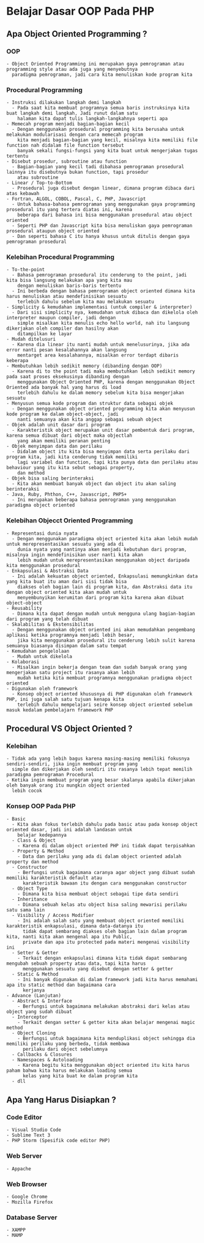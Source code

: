 # Belajar Dasar OOP Pada PHP

## Apa Object Oriented Programming ?
### OOP
    - Object Oriented Programming ini merupakan gaya pemrograman atau programming style atau ada juga yang menyebutnya
      paradigma pemrograman, jadi cara kita menuliskan kode program kita

### Procedural Programming
    - Instruksi dilakukan langkah demi langkah
      - Pada saat kita membuat programnya semua baris instruksinya kita buat langkah demi langkah, Jadi runut dalam satu
        halaman kita dapat tulis langkah-langkahnya seperti apa
    - Memecah program menjadi bagian-bagian kecil
      - Dengan menggunakan prosedural programming kita berusaha untuk melakukan modularisasi dengan cara memecah program
        kita menjadi bagian-bagian yang kecil, misalnya kita memiliki file function nah didalam file function tersebut
        banyak sekali fungsi-fungsi yang kita buat untuk mengerjakan tugas tertentu
    - Disebut prosedur, subroutine atau function
      - Bagian-bagian yang kecil tadi dibahasa pemrograman prosedural lainnya itu disebutnya bukan function, tapi prosedur
        atau subroutine
    - Linear / Top-to-Bottom
      - Prosedural juga disebut dengan linear, dimana program dibaca dari atas kebawah 
    - Fortran, ALGOL, COBOL, Pascal, C, PHP, Javascript
      - Untuk bahasa-bahasa pemrograman yang menggunakan gaya programming prosedural itu yang tertera diatas ini, karena
        beberapa dari bahasa ini bisa menggunakan prosedural atau object oriented
      - Seperti PHP dan Javascript kita bisa menuliskan gaya pemrograman prosedural ataupun object oriented
      - Dan seperti bahasa C itu hanya khusus untuk ditulis dengan gaya pemrograman prosedural

### Kelebihan Procedural Programming
    - To-the-point
      - Bahasa pemrograman prosedural itu cenderung to the point, jadi kita bisa langsung melakukan apa yang kita mau
        dengan menuliskan baris-baris tertentu
      - Ini berbeda dengan bahasa pemrograman object oriented dimana kita harus menuliskan atau mendefinisikan sesuatu
        terlebih dahulu sebelum kita mau melakukan sesuatu
    - Simplicity & kemudahan implementasi (untuk compiler & interpreter)
      - Dari sisi simplicity nya, kemudahan untuk dibaca dan dikelola oleh interpreter maupun compiler, jadi dengan
        simple misalkan kita menulis echo hello world, nah itu langsung dikerjakan oleh compiler dan hasilny akan
        ditampilkan ke layar
    - Mudah ditelusuri
      - Karena dia linear itu nanti mudah untuk menelusurinya, jika ada error nanti pesan kesalahannya akan langsung
        mentarget area kesalahannya, misalkan error terdapt dibaris keberapa
    - Membutuhkan lebih sedikit memory (dibanding dengan OOP)
      - Karena di to the point tadi maka membutuhkan lebih sedikit memory pada saat proses eksekusinya dibanding dengan
        menggunakan Object Oriented PHP, karena dengan menggunakan Object Oriented ada banyak hal yang harus di load 
        terlebih dahulu ke dalam memory sebelum kita bisa mengerjakan sesuatu
    - Menyusun semua kode program dan struktur data sebagai objek
      - Dengan menggunakan object oriented programming kita akan menyusun kode program ke dalam object-object, jadi
        nanti semuanya akan kita anggap sebagai sebuah object
    - Objek adalah unit dasar dari program
      - Karakteristik object merupakan unit dasar pembentuk dari program, karena semua dibuat dari object maka objectlah
        yang akan memiliki peranan penting
    - Objek menyimpan data dan perilaku
      - Didalam object itu kita bisa menyimpan data serta perilaku dari program kita, jadi kita cenderung tidak memiliki
        lagi variabel dan function, tapi kita punya data dan perilaku atau behaviour yang itu kita sebut sebagai property,
        dan method
    - Objek bisa saling berinteraksi
      - Kita akan membuat banyak object dan object itu akan saling berinteraksi
    - Java, Ruby, Phthon, C++, Javascript, PHP5+
      - Ini merupakan beberapa bahasa pemrograman yang menggunakan paradigma object oriented

### Kelebihan Objecct Oriented Programming
    - Representasi dunia nyata
      - Dengan menggunakan paradigma object oriented kita akan lebih mudah untuk merepresentasikan sesuatu yang ada di
        dunia nyata yang nantinya akan menjadi kebutuhan dari program, misalnya ingin mendefinisikan user nanti kita akan
        lebih mudah untuk merepresentasikan menggunakan object daripada kita menggunakan prosedural
    - Enkapsulasi & Abstraksi Data
      - Ini adalah kekuatan object oriented, Enkapsulasi memungkinkan data yang kita buat itu aman dari sisi tidak bisa
        diakses oleh bagian lain di program kita, dan Abstraksi data itu dengan object oriented kita akan mudah untuk
        menyembunyikan kerumitan dari program kita karena akan dibuat object-object 
    - Reusability
      - Dimana kita dapat dengan mudah untuk mengguna ulang bagian-bagian dari program yang telah dibuat
    - Skalabilitas & Ekstensibilitas
      - Dengan menggunakan object oriented ini akan memudahkan pengembang aplikasi ketika programnya menjadi lebih besar,
        jika kita menggunakan prosedural itu cenderung lebih sulit karena semuanya biasanya disimpan dalam satu tempat
    - Kemudahan pengelolaan
      - Mudah untuk dikelola
    - Kolaborasi
      - Misalkan ingin bekerja dengan team dan sudah banyak orang yang mengerjakan satu project itu rasanya akan lebih
        mudah ketika kita membuat programnya menggunakan pradigma object oriented
    - Digunakan oleh framework
      - Konsep object oriented khususnya di PHP digunakan oleh framework PHP, ini juga salah satu tujuan kenapa kita
        terlebih dahulu mempelajari seire konsep object oriented sebelum masuk kedalam pembelajarn framework PHP

## Procedural VS Object Oriented ?
### Kelebihan
    - Tidak ada yang lebih bagus karena masing-masing memiliki fokusnya sendiri-sendiri, jika ingin membuat program yang
      simple dan dikerjakan oleh sendiri itu rasanya lebih tepat memilih paradigma pemrograman Procedural
    - Ketika ingin membuat program yang besar skalanya apabila dikerjakan oleh banyak orang itu mungkin object oriented
      lebih cocok

### Konsep OOP Pada PHP
    - Basic
      - Kita akan fokus terlebih dahulu pada basic atau pada konsep object oriented dasar, jadi ini adalah landasan untuk
        belajar kedepannya
      - Class & Object
        - Karena di dalam object oriented PHP ini tidak dapat terpisahkan
      - Property & Method
        - Data dan perilaku yang ada di dalam object oriented adalah property dan method
      - Constructor
        - Berfungsi untuk bagaimana caranya agar object yang dibuat sudah memiliki karakteristik default atau
          karakteristik bawaan itu dengan cara menggunakan constructor
      - Object Type
        - Dimana kita bisa membuat object sebagai tipe data sendiri
      - Inheritance
        - Dimana sebuah kelas atu object bisa saling mewarisi perilaku satu sama lain
      - Visibility / Access Modifier
        - Ini adalah salah satu yang membuat object oriented memiliki karakteristik enkapsulasi, dimana data-datanya itu
          tidak dapat sembarang diakses oleh bagian lain dalam program kita, nanti kita akan mengenal apa itu Public,
          private dan apa itu protected pada materi mengenai visibility ini
      - Setter & Getter
        - Terkait dengan enkapsulasi dimana kita tidak dapat sembarang mengubah sebuah property atau data, tapi kita harus
          menggunakan sesuatu yang disebut dengan setter & getter
      - Static & Method
        - Ini banyak digunakan di dalam framework jadi kita harus memahami apa itu static method dan bagaimana cara
          kerjanya
    - Advance (Lanjutan)
      - Abstract & Interface
        - Berfungsi untuk bagaimana melakukan abstraksi dari kelas atau object yang sudah dibuat
      - Interceptor
        - Terkait dengan setter & getter kita akan belajar mengenai magic method
      - Object Cloning
        - Berfungsi untuk bagaimana kita menduplikasi object sehingga dia memiliki perilaku yang berbeda, tidak membawa
          perilaku dari object sebelumnya
      - Callbacks & Closures
      - Namespaces & Autoloading
        - Karena begitu kita menggunakan object oriented itu kita harus paham bahwa kita harus melakukan loading semua
          kelas yang kita buat ke dalam program kita
      - dll

## Apa Yang Harus Disiapkan ?
### Code Editor
    - Visual Studio Code
    - Sublime Text 3
    - PHP Storm (Spesifik code editor PHP)
### Web Server
    - Appache
### Web Browser
    - Google Chrome
    - Mozilla Firefox
### Database Server
    - XAMPP
    - MAMP